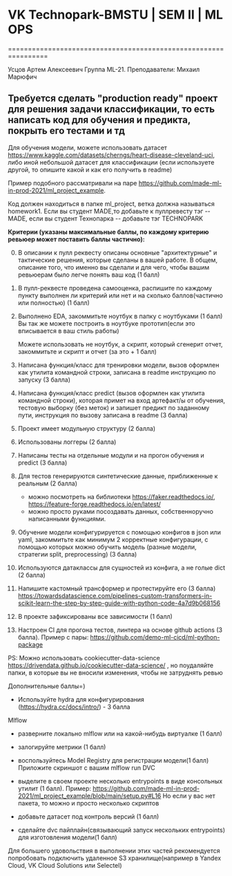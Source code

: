 # VK Technopark-BMSTU | SEM II | ML OPS
================================================================

Усцов Артем Алексеевич
Группа ML-21.
Преподаватели: Михаил Марюфич


## Требуется сделать "production ready" проект для решения задачи классификации, то есть написать код для обучения и предикта, покрыть его тестами и тд

Для обучения модели, можете использовать датасет https://www.kaggle.com/datasets/cherngs/heart-disease-cleveland-uci, либо иной небольшой датасет для классификации (если используете другой, то опишите какой и как его получить в readme)

Пример подобного рассматривали на паре https://github.com/made-ml-in-prod-2021/ml_project_example.  

Код должен находиться в папке ml_project, ветка должна называться homework1.
Если вы студент MADE,то добавьте к пуллревесту тэг -- MADE, если вы студент Технопарка -- добавьте тэг TECHNOPARK 

**Критерии (указаны максимальные баллы, по каждому критерию ревьюер может поставить баллы частично):**

0) В описании к пулл реквесту описаны основные "архитектурные" и тактические решения, которые сделаны в вашей работе. В общем, описание того, что именно вы сделали и для чего, чтобы вашим ревьюерам было легче понять ваш код (1 балл)
1) В пулл-реквесте проведена самооценка, распишите по каждому пункту выполнен ли критерий или нет и на сколько баллов(частично или полностью) (1 балл)

2) Выполнено EDA, закоммитьте ноутбук в папку с ноутбуками (1 балл)
   Вы так же можете построить в ноутбуке прототип(если это вписывается в ваш стиль работы)

   Можете использовать не ноутбук, а скрипт, который сгенерит отчет, закоммитьте и скрипт и отчет (за это + 1 балл)

3) Написана функция/класс для тренировки модели, вызов оформлен как утилита командной строки, записана в readme инструкцию по запуску (3 балла)
4) Написана функция/класс predict (вызов оформлен как утилита командной строки), которая примет на вход артефакт/ы от обучения, тестовую выборку (без меток) и запишет предикт по заданному пути, инструкция по вызову записана в readme (3 балла)

5) Проект имеет модульную структуру (2 балла)
6) Использованы логгеры (2 балла)

7) Написаны тесты на отдельные модули и на прогон обучения и predict (3 балла)

8) Для тестов генерируются синтетические данные, приближенные к реальным (2 балла)
   - можно посмотреть на библиотеки https://faker.readthedocs.io/, https://feature-forge.readthedocs.io/en/latest/
   - можно просто руками посоздавать данных, собственноручно написанными функциями.

9) Обучение модели конфигурируется с помощью конфигов в json или yaml, закоммитьте как минимум 2 корректные конфигурации, с помощью которых можно обучить модель (разные модели, стратегии split, preprocessing) (3 балла)
10) Используются датаклассы для сущностей из конфига, а не голые dict (2 балла)

11) Напишите кастомный трансформер и протестируйте его (3 балла)
   https://towardsdatascience.com/pipelines-custom-transformers-in-scikit-learn-the-step-by-step-guide-with-python-code-4a7d9b068156

12) В проекте зафиксированы все зависимости (1 балл)
13) Настроен CI для прогона тестов, линтера на основе github actions (3 балла).
Пример с пары: https://github.com/demo-ml-cicd/ml-python-package

PS: Можно использовать cookiecutter-data-science  https://drivendata.github.io/cookiecutter-data-science/ , но поудаляйте папки, в которые вы не вносили изменения, чтобы не затруднять ревью

Дополнительные баллы=)
- Используйте hydra для конфигурирования (https://hydra.cc/docs/intro/) - 3 балла

Mlflow
- разверните локально mlflow или на какой-нибудь виртуалке (1 балл)
- залогируйте метрики (1 балл)
- воспользуйтесь Model Registry для регистрации модели(1 балл)
  Приложите скриншот с вашим mlflow run
  DVC
- выделите в своем проекте несколько entrypoints в виде консольных утилит (1 балл).
  Пример: https://github.com/made-ml-in-prod-2021/ml_project_example/blob/main/setup.py#L16
  Но если у вас нет пакета, то можно и просто несколько скриптов

- добавьте датасет под контроль версий (1 балл)
- сделайте dvc пайплайн(связывающий запуск нескольких entrypoints) для изготовления модели(1 балл)

Для большего удовольствия в выполнении этих частей рекомендуется попробовать подключить удаленное S3 хранилище(например в Yandex Cloud, VK Cloud Solutions или Selectel)
